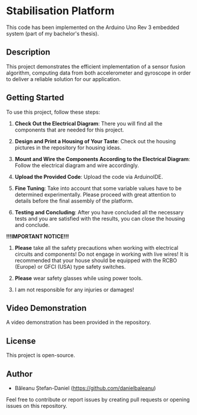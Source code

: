 # Stabilisation Platform
This code has been implemented on the Arduino Uno Rev 3 embedded system (part of my bachelor's thesis).

## Description
This project demonstrates the efficient implementation of a sensor fusion algorithm, computing data from both accelerometer and gyroscope in order to deliver a reliable solution for our application.

## Getting Started
To use this project, follow these steps:

1. **Check Out the Electrical Diagram**: There you will find all the components that are needed for this project.

2. **Design and Print a Housing of Your Taste**: Check out the housing pictures in the repository for housing ideas.

3. **Mount and Wire the Components According to the Electrical Diagram**: Follow the electrical diagram and wire accordingly.

4. **Upload the Provided Code**: Upload the code via ArduinoIDE.

5. **Fine Tuning**: Take into account that some variable values have to be determined experimentally. Please proceed with great attention to details before the final assembly of the platform.
   
6. **Testing and Concluding**: After you have concluded all the necessary tests and you are satisfied with the results, you can close the housing and conclude.

**!!!IMPORTANT NOTICE!!!** 
1. **Please** take all the safety precautions when working with electrical circuits and components! Do not engage in working with live wires! It is recommended that your house should be equipped with the RCBO (Europe) or GFCI (USA) type safety switches.
   
2. **Please** wear safety glasses while using power tools.
   
3. I am not responsible for any injuries or damages!

## Video Demonstration
A video demonstration has been provided in the repository.

## License
This project is open-source.

## Author
- Băleanu Ștefan-Daniel (https://github.com/danielbaleanu)

Feel free to contribute or report issues by creating pull requests or opening issues on this repository.
